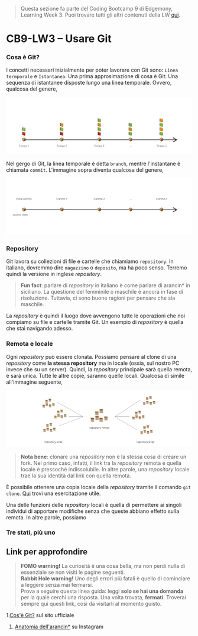 > Questa sezione fa parte del Coding Bootcamp 9 di Edgemony, Learning Week 3.
> Puoi trovare tutti gli altri contenuti della LW [qui](../lw_03/README.md).

# CB9-LW3 – Usare Git

### Cosa è Git?

I concetti necessari inizialmente per poter lavorare con Git sono:
`Linea termporale` e `Istantanea`. Una prima approsimazione di cosa è Git: Una
sequenza di istantanee disposte lungo una linea temporale. Ovvero, qualcosa del
genere,

![](../images/lw_03-git-timeline-books.jpg)

Nel gergo di Git, la linea temporale è detta `branch`, mentre l'instantane è
chiamata `commit`. L'immagine sopra diventa qualcosa del genere,

![](../images/lw_03-git-timeline.jpg)

### Repository

Git lavora su collezioni di file e cartelle che chiamiamo `repository`. In
italiano, dovremmo dire `magazzino` o `deposito`, ma ha poco senso. Terremo
quindi la versione in inglese _repository_.

> **Fun fact**: parlare di _repository_ in italiano è come parlare di arancin\*
> in siciliano. La questione del femminile o maschile è ancora in fase di
> risoluzione. Tuttavia, ci sono buone ragioni per pensare che sia maschile.

La _repository_ è quindi il luogo dove avvengono tutte le operazioni che noi
compiamo su file e cartelle tramite Git. Un esempio di _repository_ è quella che
stai navigando adesso.

### Remota e locale

Ogni _repository_ può essere clonata. Possiamo pensare al clone di una
_repository_ come **la stessa repository** ma in locale (ossia, sul nostro PC
invece che su un server). Quindi, la _repository_ principale sarà quella remota,
e sarà unica. Tutte le altre copie, saranno quelle locali. Qualcosa di simile
all'immagine seguente,

![](../images/lw_03-git-remote-local.jpg)

> **Nota bene**: clonare una _repository_ non è la stessa cosa di creare un
> fork. Nel primo caso, infatti, il link tra la _repository_ remota e quella
> locale è pressoché indissolubile. In altre parole, una _repository_ locale
> trae la sua identità dal link con quella remota.

È possibile ottenere una copia locale della _repository_ tramite il comando
`git clone`.
[Qui](https://github.com/dev-edgemony/CB9/blob/main/lw_03/esercitazioni/README.md#1-clona-la-repository-cb9)
trovi una esercitazione utile.

Una delle funzioni delle _repository_ locali è quella di permettere ai singoli
individui di apportare modifiche senza che queste abbiano effetto sulla remota.
In altre parole, possiamo

### Tre stati, più uno

## Link per approfondire

> **FOMO warning!** La curiosità è una cosa bella, ma non perdi nulla di
> essenziale se non visiti le pagine seguenti. <br /> **Rabbit Hole warning!**
> Uno degli errori più fatali è quello di cominciare a leggere senza mai
> fermarsi. <br /> Prova a seguire questa linea guida: leggi **solo se hai una
> domanda** per la quale cerchi una risposta. Una volta trovata, **fermati**.
> Troverai sempre qui questi link, così da visitarli al momento guisto.

1.[Cos'è Git?](https://git-scm.com/book/it/v2/Per-Iniziare-Cos%E2%80%99%C3%A9-Git%3F)
sul sito ufficiale

1. [Anatomia dell'arancin\*](https://www.instagram.com/p/CILMYH3hGjq/?img_index=1)
   su Instagram
